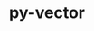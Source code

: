 ---
title: "py-vector"
layout: cache
categories: [package, develop]
meta: {"compilers": ["none"], "num_specs": 20, "num_specs_by_stack": {"hep": 20, "root": 20}, "oss": ["ubuntu22.04"], "platforms": ["linux"], "stacks": ["hep", "root"], "targets": ["x86_64_v3"], "versions": ["1.5.1"]}
spec_details: [{"compiler": "none", "hash": "2oubkh3cgf3opz7jojqdyhnajzxeu365", "os": "ubuntu22.04", "platform": "linux", "size": "-", "stacks": ["hep", "root"], "target": "x86_64_v3", "variants": ["~awkward", "build_system=python_pip"], "versions": ["1.5.1"]}, {"compiler": "none", "hash": "2wsxjhaftxs7iavc7xzrjtghdwrsitvb", "os": "ubuntu22.04", "platform": "linux", "size": "-", "stacks": ["hep", "root"], "target": "x86_64_v3", "variants": ["~awkward", "build_system=python_pip"], "versions": ["1.5.1"]}, {"compiler": "none", "hash": "3kpwidqy3ta6k6bqo2q3rid45zht33nh", "os": "ubuntu22.04", "platform": "linux", "size": "-", "stacks": ["hep", "root"], "target": "x86_64_v3", "variants": ["~awkward", "build_system=python_pip"], "versions": ["1.5.1"]}, {"compiler": "none", "hash": "7r7lhdxohqmu45ojmasabglt6vgzelve", "os": "ubuntu22.04", "platform": "linux", "size": "-", "stacks": ["hep", "root"], "target": "x86_64_v3", "variants": ["~awkward", "build_system=python_pip"], "versions": ["1.5.1"]}, {"compiler": "none", "hash": "bp5kzlxtlun3zzuaa56wxb5h67bd2qnf", "os": "ubuntu22.04", "platform": "linux", "size": "-", "stacks": ["hep", "root"], "target": "x86_64_v3", "variants": ["~awkward", "build_system=python_pip"], "versions": ["1.5.1"]}, {"compiler": "none", "hash": "cmxyd3jssdzoi6shwm3oyz2rgthumzcj", "os": "ubuntu22.04", "platform": "linux", "size": "-", "stacks": ["hep", "root"], "target": "x86_64_v3", "variants": ["~awkward", "build_system=python_pip"], "versions": ["1.5.1"]}, {"compiler": "none", "hash": "cwih54pxnm3p3eckpejxlcwelxwswqbq", "os": "ubuntu22.04", "platform": "linux", "size": "-", "stacks": ["hep", "root"], "target": "x86_64_v3", "variants": ["~awkward", "build_system=python_pip"], "versions": ["1.5.1"]}, {"compiler": "none", "hash": "hsj6rqmrn5dfqe3uu3hpa6djw4qm6l4o", "os": "ubuntu22.04", "platform": "linux", "size": "-", "stacks": ["hep", "root"], "target": "x86_64_v3", "variants": ["~awkward", "build_system=python_pip"], "versions": ["1.5.1"]}, {"compiler": "none", "hash": "j7dy3bpmf5lrq53fbx4jgssfj6zsfqv6", "os": "ubuntu22.04", "platform": "linux", "size": "-", "stacks": ["hep", "root"], "target": "x86_64_v3", "variants": ["~awkward", "build_system=python_pip"], "versions": ["1.5.1"]}, {"compiler": "none", "hash": "jaoov5pautxqptmxgvbvtt4gxzsh7vrw", "os": "ubuntu22.04", "platform": "linux", "size": "-", "stacks": ["hep", "root"], "target": "x86_64_v3", "variants": ["~awkward", "build_system=python_pip"], "versions": ["1.5.1"]}, {"compiler": "none", "hash": "kp256b26wcqskcpbjevedjzcz2l6nssw", "os": "ubuntu22.04", "platform": "linux", "size": "-", "stacks": ["hep", "root"], "target": "x86_64_v3", "variants": ["~awkward", "build_system=python_pip"], "versions": ["1.5.1"]}, {"compiler": "none", "hash": "mi5p366y3uj2vhuwxftgv5m3slw5uc3o", "os": "ubuntu22.04", "platform": "linux", "size": "-", "stacks": ["hep", "root"], "target": "x86_64_v3", "variants": ["~awkward", "build_system=python_pip"], "versions": ["1.5.1"]}, {"compiler": "none", "hash": "mkcij3uzmymd7r2cyj2w52cmtobwgwsq", "os": "ubuntu22.04", "platform": "linux", "size": "-", "stacks": ["hep", "root"], "target": "x86_64_v3", "variants": ["~awkward", "build_system=python_pip"], "versions": ["1.5.1"]}, {"compiler": "none", "hash": "oceqzd3zarifzaavn75cyfhrj33uzw5q", "os": "ubuntu22.04", "platform": "linux", "size": "-", "stacks": ["hep", "root"], "target": "x86_64_v3", "variants": ["~awkward", "build_system=python_pip"], "versions": ["1.5.1"]}, {"compiler": "none", "hash": "pxxykuh3zwfdo2xoljrrws2x33a433l7", "os": "ubuntu22.04", "platform": "linux", "size": "-", "stacks": ["hep", "root"], "target": "x86_64_v3", "variants": ["~awkward", "build_system=python_pip"], "versions": ["1.5.1"]}, {"compiler": "none", "hash": "rn4nsenvywn55ft4v3sdfxa7dsxx5qv2", "os": "ubuntu22.04", "platform": "linux", "size": "-", "stacks": ["hep", "root"], "target": "x86_64_v3", "variants": ["~awkward", "build_system=python_pip"], "versions": ["1.5.1"]}, {"compiler": "none", "hash": "rvgsq7jfc3dxrjul3hkzg253fdow7hmp", "os": "ubuntu22.04", "platform": "linux", "size": "-", "stacks": ["hep", "root"], "target": "x86_64_v3", "variants": ["~awkward", "build_system=python_pip"], "versions": ["1.5.1"]}, {"compiler": "none", "hash": "t6bytucy2b75dg2aoq2fjoxgilogvfev", "os": "ubuntu22.04", "platform": "linux", "size": "-", "stacks": ["hep", "root"], "target": "x86_64_v3", "variants": ["~awkward", "build_system=python_pip"], "versions": ["1.5.1"]}, {"compiler": "none", "hash": "u6nupjdifwcw5mgkyzvmoxbilvaimy7x", "os": "ubuntu22.04", "platform": "linux", "size": "-", "stacks": ["hep", "root"], "target": "x86_64_v3", "variants": ["~awkward", "build_system=python_pip"], "versions": ["1.5.1"]}, {"compiler": "none", "hash": "wsoj3g7nz7r3eussqtasmzykbdj7xz2d", "os": "ubuntu22.04", "platform": "linux", "size": "-", "stacks": ["hep", "root"], "target": "x86_64_v3", "variants": ["~awkward", "build_system=python_pip"], "versions": ["1.5.1"]}]
---